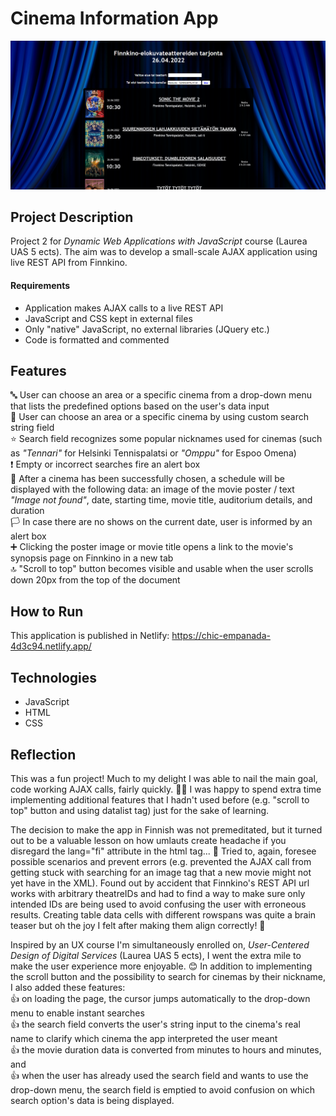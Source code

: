 # Cinema Information App
![Preview](images/preview.png "Preview")

## Project Description
Project 2 for *Dynamic Web Applications with JavaScript* course (Laurea UAS 5 ects). The aim was to develop a small-scale AJAX application using live REST API from Finnkino.

#### Requirements
- Application makes AJAX calls to a live REST API
- JavaScript and CSS kept in external files
- Only "native" JavaScript, no external libraries (JQuery etc.)
- Code is formatted and commented

## Features  
 :abc: User can choose an area or a specific cinema from a drop-down menu that lists the predefined options based on the user's data input   
 :mag_right: User can choose an area or a specific cinema by using custom search string field  
 :star: Search field recognizes some popular nicknames used for cinemas (such as *"Tennari"* for Helsinki Tennispalatsi or *"Omppu"* for Espoo Omena)  
 :exclamation: Empty or incorrect searches fire an alert box  
 :ticket: After a cinema has been successfully chosen, a schedule will be displayed with the following data: an image of the movie poster / text *"Image not found"*, date, starting time, movie title, auditorium details, and duration  
 :white_flag: In case there are no shows on the current date, user is informed by an alert box  
 :heavy_plus_sign: Clicking the poster image or movie title opens a link to the movie's synopsis page on Finnkino in a new tab  
 :top: "Scroll to top" button becomes visible and usable when the user scrolls down 20px from the top of the document

## How to Run
This application is published in Netlify: https://chic-empanada-4d3c94.netlify.app/

## Technologies
- JavaScript
- HTML
- CSS

## Reflection
This was a fun project! Much to my delight I was able to nail the main goal, code working AJAX calls, fairly quickly. :muscle::nerd_face: I was happy to spend extra time implementing additional features that I hadn't used before (e.g. "scroll to top" button and using datalist tag) just for the sake of learning.  
  
The decision to make the app in Finnish was not premeditated, but it turned out to be a valuable lesson on how umlauts create headache if you disregard the lang="fi" attribute in the html tag... :grimacing: Tried to, again, foresee possible scenarios and prevent errors (e.g. prevented the AJAX call from getting stuck with searching for an image tag that a new movie might not yet have in the XML). Found out by accident that Finnkino's REST API url works with arbitrary theatreIDs and had to find a way to make sure only intended IDs are being used to avoid confusing the user with erroneous results. Creating table data cells with different rowspans was quite a brain teaser but oh the joy I felt after making them align correctly! :partying_face:  
  
Inspired by an UX course I'm simultaneously enrolled on, *User-Centered Design of Digital Services* (Laurea UAS 5 ects), I went the extra mile to make the user experience more enjoyable. :blush: In addition to implementing the scroll button and the possibility to search for cinemas by their nickname, I also added these features:  
:thumbsup: on loading the page, the cursor jumps automatically to the drop-down menu to enable instant searches  
:thumbsup: the search field converts the user's string input to the cinema's real name to clarify which cinema the app interpreted the user meant  
:thumbsup: the movie duration data is converted from minutes to hours and minutes, and  
:thumbsup: when the user has already used the search field and wants to use the drop-down menu, the search field is emptied to avoid confusion on which search option's data is being displayed.  
